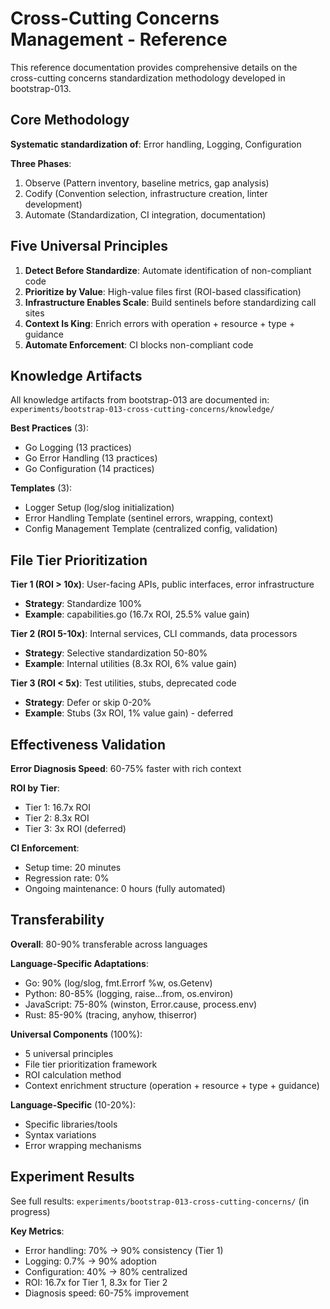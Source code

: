 # Cross-Cutting Concerns Management - Reference

This reference documentation provides comprehensive details on the cross-cutting concerns standardization methodology developed in bootstrap-013.

## Core Methodology

**Systematic standardization of**: Error handling, Logging, Configuration

**Three Phases**:
1. Observe (Pattern inventory, baseline metrics, gap analysis)
2. Codify (Convention selection, infrastructure creation, linter development)
3. Automate (Standardization, CI integration, documentation)

## Five Universal Principles

1. **Detect Before Standardize**: Automate identification of non-compliant code
2. **Prioritize by Value**: High-value files first (ROI-based classification)
3. **Infrastructure Enables Scale**: Build sentinels before standardizing call sites
4. **Context Is King**: Enrich errors with operation + resource + type + guidance
5. **Automate Enforcement**: CI blocks non-compliant code

## Knowledge Artifacts

All knowledge artifacts from bootstrap-013 are documented in:
`experiments/bootstrap-013-cross-cutting-concerns/knowledge/`

**Best Practices** (3):
- Go Logging (13 practices)
- Go Error Handling (13 practices)
- Go Configuration (14 practices)

**Templates** (3):
- Logger Setup (log/slog initialization)
- Error Handling Template (sentinel errors, wrapping, context)
- Config Management Template (centralized config, validation)

## File Tier Prioritization

**Tier 1 (ROI > 10x)**: User-facing APIs, public interfaces, error infrastructure
- **Strategy**: Standardize 100%
- **Example**: capabilities.go (16.7x ROI, 25.5% value gain)

**Tier 2 (ROI 5-10x)**: Internal services, CLI commands, data processors
- **Strategy**: Selective standardization 50-80%
- **Example**: Internal utilities (8.3x ROI, 6% value gain)

**Tier 3 (ROI < 5x)**: Test utilities, stubs, deprecated code
- **Strategy**: Defer or skip 0-20%
- **Example**: Stubs (3x ROI, 1% value gain) - deferred

## Effectiveness Validation

**Error Diagnosis Speed**: 60-75% faster with rich context

**ROI by Tier**:
- Tier 1: 16.7x ROI
- Tier 2: 8.3x ROI
- Tier 3: 3x ROI (deferred)

**CI Enforcement**:
- Setup time: 20 minutes
- Regression rate: 0%
- Ongoing maintenance: 0 hours (fully automated)

## Transferability

**Overall**: 80-90% transferable across languages

**Language-Specific Adaptations**:
- Go: 90% (log/slog, fmt.Errorf %w, os.Getenv)
- Python: 80-85% (logging, raise...from, os.environ)
- JavaScript: 75-80% (winston, Error.cause, process.env)
- Rust: 85-90% (tracing, anyhow, thiserror)

**Universal Components** (100%):
- 5 universal principles
- File tier prioritization framework
- ROI calculation method
- Context enrichment structure (operation + resource + type + guidance)

**Language-Specific** (10-20%):
- Specific libraries/tools
- Syntax variations
- Error wrapping mechanisms

## Experiment Results

See full results: `experiments/bootstrap-013-cross-cutting-concerns/` (in progress)

**Key Metrics**:
- Error handling: 70% → 90% consistency (Tier 1)
- Logging: 0.7% → 90% adoption
- Configuration: 40% → 80% centralized
- ROI: 16.7x for Tier 1, 8.3x for Tier 2
- Diagnosis speed: 60-75% improvement
